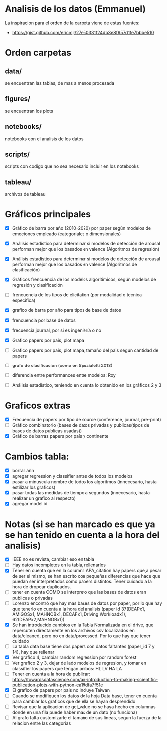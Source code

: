 # Analisis de los datos (Emmanuel)
La inspiracion para el orden de la carpeta viene de estas fuentes:

- https://gist.github.com/ericmjl/27e50331f24db3e8f957d1fe7bbbe510

# Orden carpetas 
## data/
se encuentran las tablas, de mas a menos procesada
## figures/
se encuentran los plots
## notebooks/
notebooks con el analisis de los datos
## scripts/
scripts con codigo que no sea necesario incluir en los notebooks
## tableau/
archivos de tableau

# Gráficos principales
- [x] Gráfico de barra por año (2010-2020) por paper según modelos de emociones empleado (categoriales o dimensionales)
- [x] Análisis estadístico para determinar si modelos de detección de arousal performan mejor que los basados en valence (Algoritmos de regresión)
- [x] Análisis estadístico para determinar si modelos de detección de arousal performan mejor que los basados en valence (Algoritmos de clasificación)
- [x] Gráficos frencuencia de los modelos algoritimicos, según modelos de regresión y clasificación
- [ ] frencuencia de los tipos de elicitation (por modalidad o tecnica especifica)
- [x] grafico de barra por año para tipos de base de datos
- [x] frencuencia por base de datos
- [x] frecuencia journal, por si es ingeniería o no
- [x] Grafico papers por pais, plot mapa 
- [ ] Grafico papers por pais, plot mapa, tamaño del pais segun cantidad de papers
- [ ] grafo de clasificacion (como en Spezialetti 2018)
- [ ] diferencia entre performances entre modelos: Roy

- [ ] Análisis estadístico, teniendo en cuenta lo obtenido en los gráficos 2 y 3

# Graficos extras
- [x] Frecuencia de papers por tipo de source (conference, journal, pre-print)
- [ ] Gráfico combinatorio (bases de datos privadas y publicas(tipos de bases de datos publicas usadas))
- [x] Gráfico de barras papers por país y continente

# Cambios tabla:
- [x] borrar ann
- [x] agregar regression y classifier antes de todos los modelos
- [x] pasar a minuscula nombre de todos los algoritmos (innecesario, hasta estilizar los graficos)
- [x] pasar todas las medidas de tiempo a segundos (innecesario, hasta realizar un grafico al respecto)
- [x] agregar model id

# Notas (si se han marcado es que ya se han tenido en cuenta a la hora del analisis)
- [x] IEEE no es revista, cambiar eso en tabla
- [ ] Hay datos incompletos en la tabla, rellenarlos
- [x] Tener en cuenta que en la columna APA_citation hay papers que,a pesar de ser el mismo, se han escrito con pequeñas diferencias que hace que puedan ser interpretados como papers distintos. Tener cuidado a la hora de dropear duplicados.
- [ ] tener en cuenta COMO se interpreto que las bases de datos eran publicas o privadas
- [ ] Lorenzo encontró que hay mas bases de datos por paper, por lo que hay que tenerlo en cuenta a la hora del analisis (paper id 37(DEAPx1, AMIGOSx1, MAHNOBx1, DECAFx1, Driving Workloadx1), 62(DEAPx2,MAHNOBx1))
- [x] Se han introducido cambios en la Tabla Normalizada en el drive, que repercuten directamente en los archivos csv localizados en data/cleaned, pero no en data/processed. Por lo que hay que tener cuidado
- [ ] La tabla data base tiene dos papers con datos faltantes (paper_id 7 y 14), hay que rellenar
- [x] Ver grafico 4, cambiar random regression por random forest
- [ ] Ver grafico 2 y 3, dejar de lado modelos de regresion, y tomar en classifier los papers que tengan ambos: HL LV HA LA
- [ ] Tener en cuenta a la hora de publicar: https://towardsdatascience.com/an-introduction-to-making-scientific-publication-plots-with-python-ea19dfa7f51e
- [x] El grafico de papers por pais no incluye Taiwan
- [ ] Cuando se modifiquen los datos de la hoja Data base, tener en cuenta para cambiar los graficos que de ella se hayan desprendido
- [ ] Revisar que la aplicacion de get_value no se haya hecho en columnas donde en una fila puede haber mas de un dato (no funciona)
- [ ] Al grafo falta customizarle el tamaño de sus lineas, segun la fuerza de la relacion entre las categorias
